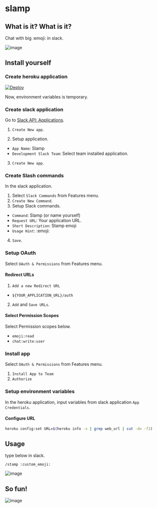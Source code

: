 # slamp

## What is it? What is it?

Chat with big :emoji: in slack.

![image](https://github.com/daisuke-ootaka/slamp/blob/master/images/serval_chan.jpg)

## Install yourself

### Create heroku application

[![Deploy](https://www.herokucdn.com/deploy/button.svg)](https://heroku.com/deploy)

Now, environment variables is temporary.

### Create slack application

Go to [Slack API: Applications](https://api.slack.com/apps).

1. `Create New app`.

2. Setup application.
  - `App Name`: Slamp
  - `Development Slack Team`: Select team installed application.
3. `Create New app`.


### Create Slash commands

In the slack application.

1. Select `Slack Commands` from Features menu.
2. `Create New Command`.
3. Setup Slack commands.
  - `Command`: Slamp (or name yourself)
  - `Request URL`: Your application URL.
  - `Short Description`: Stamp emoji
  - `Usage Hint`: :emoji:
4. `Save`.

### Setup OAuth

Select `OAuth & Permissions` from Features menu.

#### Redirect URLs

1. `Add a new Redirect URL`
  - `${YOUR_APPLICATION_URL}/auth`
2. `Add` and `Save URLs`.

#### Select Permission Scopes

Select Permission scopes below.

- `emoji:read`
- `chat:write:user`

### Install app

Select `OAuth & Permissions` from Features menu.

1. `Install App to Team`
2. `Authorize`

### Setup environment variables

In the heroku application, input variables from slack application `App Credentials`.

#### Configure URL

```sh
heroku config:set URL=$(heroku info -s | grep web_url | cut -d= -f2)
```

## Usage

type below in slack.

`/stamp :custom_emoji:`

![image](https://github.com/daisuke-ootaka/slamp/blob/master/images/stamp.gif)


## So fun!

![image](https://github.com/daisuke-ootaka/slamp/blob/master/images/kotsume_kawauso.jpg)

